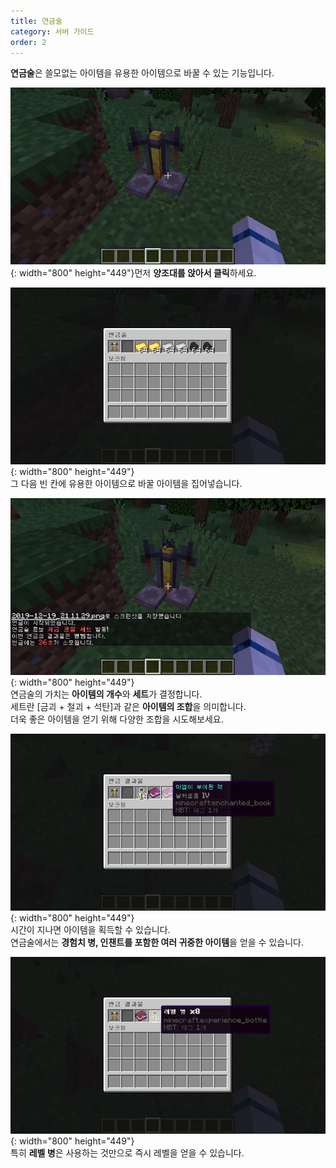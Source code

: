 ```yaml
---
title: 연금술
category: 서버 가이드
order: 2
---
```


**연금술**은 쓸모없는 아이템을 유용한 아이템으로 바꿀 수 있는 기능입니다.

![](/uploads/2019-12-19-21-10-50.png){: width="800" height="449"}먼저&nbsp;**양조대를 앉아서 클릭**하세요.

![](/uploads/2019-12-19-21-11-29.png){: width="800" height="449"}<br>그 다음 빈 칸에 유용한 아이템으로 바꿀 아이템을 집어넣습니다.

![](/uploads/2019-12-19-21-11-36.png){: width="800" height="449"}<br>연금술의 가치는 **아이템의 개수**와 **세트**가 결정합니다.<br>세트란 \[금괴 + 철괴 + 석탄\]과 같은 **아이템의 조합**을 의미합니다.<br>더욱 좋은 아이템을 얻기 위해 다양한 조합을 시도해보세요.

![](/uploads/2019-12-19-21-12-24.png){: width="800" height="449"}<br>시간이 지나면 아이템을 획득할 수 있습니다.<br>연금술에서는 **경험치 병, 인챈트를 포함한 여러 귀중한 아이템**을 얻을 수 있습니다.

![](/uploads/2019-12-19-21-13-06.png){: width="800" height="449"}<br>특히 **레벨 병**은 사용하는 것만으로 즉시 레벨을 얻을 수 있습니다.